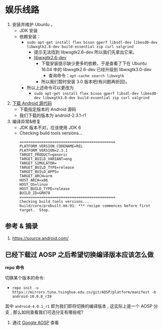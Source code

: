 # 娱乐线路
1. 安装并维护 Ubuntu 。
    - JDK 安装
    - 依赖安装：
        - `sudo apt-get install flex bison gperf libsdl-dev libesd0-dev libwxgtk2.6-dev build-essential zip curl valgrind`
            - 提示无法找到 libwxgtk2.6-dev 所以我们先拿出它来。
            - [libwxgtk2.6-dev](https://launchpad.net/ubuntu/precise/amd64/libwxgtk2.6-dev/2.6.3.2.2-5ubuntu4)
                - 下载安装提示缺少更多的依赖，于是查看了下在 Ubuntu 16.04 中的 libwxgtk2.6-dev 已经升级到 libwxgtk3.0-dev
                    - 查询命令：`apt-cache search libwxgtk`
                - 所以我们暂时安装 3.0 版本吧(有问题再折回)。
        - 所以上述命令可以更改为
            - `sudo apt-get install flex bison gperf libsdl-dev libesd0-dev libwxgtk3.0-dev build-essential zip curl valgrind`
2. [下载 Android 源代码](https://source.android.com/)
    - 下载指定版本的 Android 源码
    - 我们下载的版本为 android-2.3.1-r1
3. 编译异常&修复
    - JDK 版本不对，应该使用 JDK 6
    - Checking build tools versions...
        ```
        ============================================
        PLATFORM_VERSION_CODENAME=REL
        PLATFORM_VERSION=2.3.1
        TARGET_PRODUCT=generic
        TARGET_BUILD_VARIANT=eng
        TARGET_SIMULATOR=
        TARGET_BUILD_TYPE=release
        TARGET_BUILD_APPS=
        TARGET_ARCH=arm
        HOST_ARCH=x86
        HOST_OS=linux
        HOST_BUILD_TYPE=release
        BUILD_ID=GRH78
        ============================================
        Checking build tools versions...
        build/core/prebuilt.mk:91: *** recipe commences before first target.  Stop.
        ```





## 参考 & 摘录
1. https://source.android.com/

## 已经下载过 AOSP 之后希望切换编译版本应该怎么做

__repo 命令__

切换某个版本的命令:
- `repo init -u https://mirrors.tuna.tsinghua.edu.cn/git/AOSP/platform/manifest -b android-10.0.0_r39`

其中 `android-4.0.1_r1` 即为我们即将切换的编译版本 , 这实际上是一个 AOSP 分支 , 那么如何查看我们可选分支有哪些呢?
1. 通过 [Google AOSP](https://source.android.com/setup/start/build-numbers#source-code-tags-and-builds) 查看
